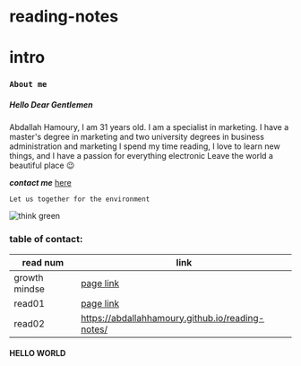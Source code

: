 # reading-notes

# intro


### **`About me`**

##### Hello Dear Gentlemen
Abdallah Hamoury, I am 31 years old. I am a specialist in marketing. I have a master's degree in marketing and two university degrees in business administration and marketing
I spend my time reading, I love to learn new things, and I have a passion for everything electronic
Leave the world a beautiful place :wink:

***contact me*** [here](https://web.facebook.com/abdallah.hamoury)

`Let us together for the environment`


![think green](https://images.all-free-download.com/images/graphicthumb/green_plant_wallpaper_202963.jpg )

### table of contact:

read num                               | link
---------------------------------------|---------------------------------------
growth mindse                          | [page link](lab2.md)
read01                                 | [page link](read01.md)
read02                                 |  https://abdallahhamoury.github.io/reading-notes/


 #### __HELLO WORLD__

